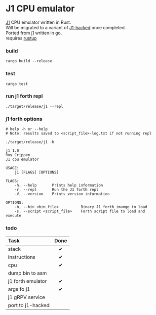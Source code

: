 # J1 CPU emulator

[J1](https://excamera.com/sphinx/fpga-j1.html) CPU emulator written in Rust. <br>
Will be migrated to a variant of [J1-hacked](https://www.fpgarelated.com/showarticle/790.php) once completed. <br>
Ported from [j1](https://github.com/dim13/j1) written in go. <br>
requires [rustup](https://rustup.rs/) <br>


### build
```shell
cargo build --release
```

### test
```shell
cargo test
```

### run j1 forth repl
```shell
./target/release/j1 --repl
```

### j1 forth options
```shell
# help -h or --help
# Note: results saved to <script_file>-log.txt if not running repl

./target/release/j1 -h

j1 1.0
Roy Crippen
J1 cpu emulator

USAGE:
    j1 [FLAGS] [OPTIONS]

FLAGS:
    -h, --help       Prints help information
    -r, --repl       Run the J1 forth repl
    -V, --version    Prints version information

OPTIONS:
    -b, --bin <bin_file>          Binary J1 forth imamge to load
    -s, --script <script_file>    Forth script file to load and execute
```


### todo
| Task              | Done |
| :---------------  | :------: |
| stack             | &#x2714; |
| instructions      | &#x2714; |
| cpu               | &#x2714; |
| dump bin to asm   |  |
| j1 forth emulator | &#x2714; |
| args fo j1        | &#x2714; |
| j1 gRPV service   |  |
| port to j1-hacked | |



